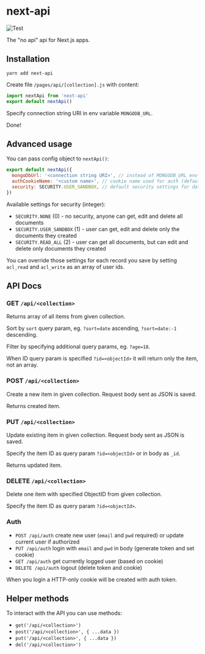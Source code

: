 # next-api

![Test](https://github.com/mathio/next-api/workflows/Test/badge.svg)

The "no api" api for Next.js apps.

## Installation

```shell
yarn add next-api
```

Create file `/pages/api/[collection].js` with content:

```javascript
import nextApi from 'next-api'
export default nextApi()
```

Specify connection string URI in env variable `MONGODB_URL`.

Done!

## Advanced usage

You can pass config object to `nextApi()`:

```javascript
export default nextApi({
  mongoDbUrl: '<connection string URI>', // instead of MONGODB_URL env variable
  authCookieName: '<custom name>', // cookie name used for auth (defaults to "next-api-auth")
  security: SECURITY.USER_SANDBOX, // default security settings for database (0, 1, 2), defaults to 1 (SECURITY.USER_SANDBOX)
})
```

Available settings for security (integer):

- `SECURITY.NONE` (0) - no security, anyone can get, edit and delete all documents
- `SECURITY.USER_SANDBOX` (1) - user can get, edit and delete only the documents they created
- `SECURITY.READ_ALL` (2) - user can get all documents, but can edit and delete only documents they created

You can override those settings for each record you save by setting `acl_read` and `acl_write` as an array of user ids. 


## API Docs

### GET `/api/<collection>`

Returns array of all items from given collection.

Sort by `sort` query param, eg. `?sort=date` ascending, `?sort=date:-1` descending.

Filter by specifying additional query params, eg. `?age=18`.

When ID query param is specified `?id=<objectId>` it will return only the item, not an array.

### POST `/api/<collection>`

Create a new item in given collection. Request body sent as JSON is saved.

Returns created item.

### PUT `/api/<collection>`

Update existing item in given collection. Request body sent as JSON is saved.

Specify the item ID as query param `?id=<objectId>` or in body as `_id`.

Returns updated item.

### DELETE `/api/<collection>`

Delete one item with specified ObjectID from given collection.

Specify the item ID as query param `?id=<objectId>`.

### Auth

- `POST /api/auth` create new user (`email` and `pwd` required) or update current user if authorized
- `PUT /api/auth` login with `email` and `pwd` in body (generate token and set cookie)
- `GET /api/auth` get currently logged user (based on cookie)
- `DELETE /api/auth` logout (delete token and cookie)

When you login a HTTP-only cookie will be created with auth token.

## Helper methods

To interact with the API you can use methods:

- `get('/api/<collection>')`
- `post('/api/<collection>', { ...data })`
- `put('/api/<collection>', { ...data })`
- `del('/api/<collection>')`

